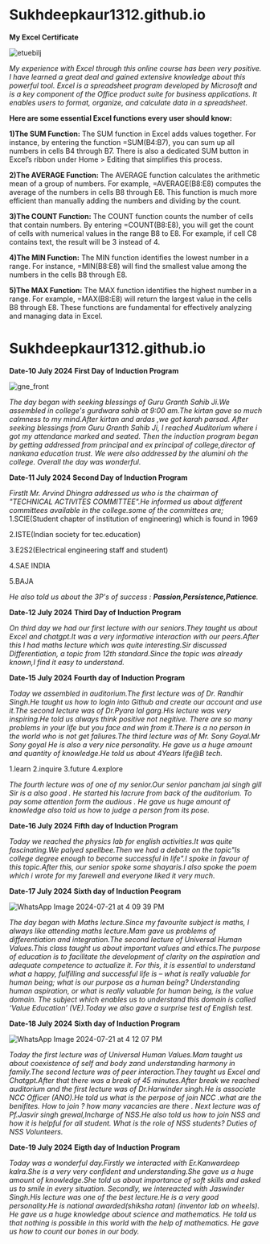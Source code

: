 # Sukhdeepkaur1312.github.io 

**My Excel Certificate**

![etuebilj](https://github.com/user-attachments/assets/6cb4882e-6f45-450b-8a61-a8aa1df8c0a4)

_My experience with Excel through this online course has been very positive. I have learned a great deal and gained extensive knowledge about this powerful tool. Excel is a spreadsheet program developed by Microsoft and is a key component of the Office product suite for business applications. It enables users to format, organize, and calculate data in a spreadsheet._

**Here are some essential Excel functions every user should know:**

**1)The SUM Function:**
The SUM function in Excel adds values together. For instance, by entering the function =SUM(B4:B7), you can sum up all numbers in cells B4 through B7. There is also a dedicated SUM button in Excel’s ribbon under Home > Editing that simplifies this process.

**2)The AVERAGE Function:**
The AVERAGE function calculates the arithmetic mean of a group of numbers. For example, =AVERAGE(B8:E8) computes the average of the numbers in cells B8 through E8. This function is much more efficient than manually adding the numbers and dividing by the count.

**3)The COUNT Function:**
The COUNT function counts the number of cells that contain numbers. By entering =COUNT(B8:E8), you will get the count of cells with numerical values in the range B8 to E8. For example, if cell C8 contains text, the result will be 3 instead of 4.

**4)The MIN Function:**
The MIN function identifies the lowest number in a range. For instance, =MIN(B8:E8) will find the smallest value among the numbers in the cells B8 through E8.

**5)The MAX Function:**
The MAX function identifies the highest number in a range. For example, =MAX(B8:E8) will return the largest value in the cells B8 through E8.
These functions are fundamental for effectively analyzing and managing data in Excel.


# Sukhdeepkaur1312.github.io

**Date-10 July 2024**
**First Day of Induction Program**

![gne_front](https://github.com/user-attachments/assets/7832c6ab-e3b5-434a-a09b-c30d89085690)

_The day began with seeking blessings of Guru Granth Sahib Ji.We assembled in college's gurdwara sahib at 9:00 am.The kirtan gave so much calmness to my mind.After kirtan and ardas ,we got karah parsad._
_After seeking blessings from Guru Granth Sahib Ji, I reached Auditorium where i got my attendance marked and seated. Then the induction program began by getting addressed from principal and ex principal of college,director of nankana education trust. We were also addressed by the alumini oh the college. Overall the day was wonderful._

**Date-11 July 2024**
**Second Day of Induction Program** 

_Firstlt Mr. Arvind Dhingra addressed us who is the chairman of "TECHNICAL ACTIVITES COMMITTEE".He informed us about different committees available in the college.some of the committees are;_
1.SCIE(Student chapter of institution of engineering) which is found in 1969

2.ISTE(Indian society for tec.education)

3.E2S2(Electrical engineering staff and student)

4.SAE INDIA

5.BAJA

_He also told us about the 3P's of success : **Passion,Persistence,Patience**._

**Date-12 July 2024**
**Third Day of Induction Program**

_On third day we had our first lecture with our seniors.They taught us about Excel and chatgpt.It was a very informative interaction with  our peers.After this I had maths lecture which was quite interesting.Sir discussed Differentiation, a topic from 12th standard.Since the topic was already known,I find it easy to understand._

**Date-15 July 2024**
**Fourth day of Induction Program**

_Today we assembled in auditorium.The first lecture was of Dr. Randhir Singh.He taught us how to login into Github and create our account and use it.The second lecture was of Dr.Pyara lal garg.His lecture was very inspiring.He told us always think positive not negitive. There are so many problems in your life but you face and win from it.There is a no person in the world who is not get faliures.The third lecture was of Mr. Sony Goyal.Mr Sony goyal He is also a very nice personality. He gave us a huge amount and quantity of knowledge.He told us about 4Years life@B tech._

1.learn
2.inquire
3.future
4.explore

_The fourth lecture was of one of my senior.Our senior pancham jai singh gill Sir is a also good . He started his lacrure from back of the auditorium. To pay some attention form the audious . He gave us huge amount of knowledge also told us how to judge a person from its pose._

**Date-16 July 2024**
**Fifth day of Induction Program**

_Today we reached the physics lab for  english activities.It was quite fascinating.We palyed spellbee.Then we had a debate on the topic"Is college degree enough to become successful in life".I spoke in favour of this topic.After this, our senior spoke some shayaris.I also spoke the poem which i wrote for my farewell and everyone liked it very much._

**Date-17 July 2024**
**Sixth day of Induction Peogram**

![WhatsApp Image 2024-07-21 at 4 09 39 PM](https://github.com/user-attachments/assets/a270a7f0-d2d7-49d1-9128-12ff168fa714)

_The day began with Maths lecture.Since my favourite subject is maths, I always like attending maths lecture.Mam gave us problems of differentiation and integration.The second lecture of Universal Human Values.This class taught us about important values and ethics.The purpose of education is to facilitate the development of clarity on the aspiration and adequate competence to actualize it. For this, it is essential to understand what a happy, fulfilling and successful life is – what is really valuable for human being; what is our purpose as a human being? Understanding human aspiration, or what is really valuable for human being, is the value domain. The subject which enables us to understand this domain is called ‘Value Education’ (VE).Today we also gave a surprise test of English test._

**Date-18 July 2024**
**Sixth day of Induction Program**

![WhatsApp Image 2024-07-21 at 4 12 07 PM](https://github.com/user-attachments/assets/77ebe782-c84a-40d1-b6a2-292707349a21)

_Today the first lecture was of Universal Human Values.Mam taught us about coexistence of self and body zand understanding harmony in family.The second lecture was of peer interaction.They taught us Excel and Chatgpt.After that there was a break of 45 minutes.After break we reached auditorium and the first lecture was of Dr.Harwinder singh.He is associate NCC Officer (ANO).He told us what is the perpose of join NCC .what are the benifites. How to join ? how many vacancies are there . Next lecture was of Pf.Jasvir singh grewal,Incharge of NSS.He also told us how to join NSS and how it is helpful for all student. What is the role of NSS students? Duties of NSS Volunteers._

**Date-19 July 2024**
**Eigth day of Induction Program**

_Today was a wonderful day.Firstly we interacted with Er.Kanwardeep kalra.She is a very very confident and understanding.She gave us a huge amount of knowledge.She told us about importance of soft skills and asked us to smile in every situation._
_Secondly, we intereacted with Jaswinder Singh.His lecture was one of the best lecture.He is a very good personality.He is national awarded(shiksha ratan) (inventor lab on wheels). He gave us a huge knowledge about science and mathematics. He told us that nothing is possible in this world with the help of mathematics. He gave us how to count our bones in our body._







